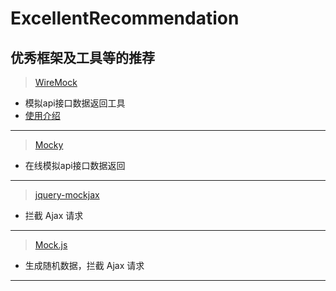 # ExcellentRecommendation
优秀框架及工具等的推荐
---
> [WireMock](http://wiremock.org/)
* 模拟api接口数据返回工具
* [使用介绍](http://www.cnblogs.com/tanglang/p/4791198.html)

---
> [Mocky](http://www.mocky.io/)
* 在线模拟api接口数据返回

---
> [jquery-mockjax](https://github.com/jakerella/jquery-mockjax)
* 拦截 Ajax 请求

---
> [Mock.js](http://mockjs.com/)
* 生成随机数据，拦截 Ajax 请求

---
